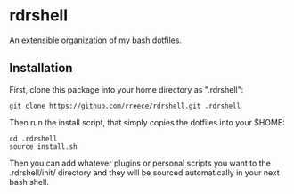 # rdrshell

An extensible organization of my bash dotfiles.

## Installation

First, clone this package into your home directory as ".rdrshell":

    git clone https://github.com/rreece/rdrshell.git .rdrshell

Then run the install script, that simply copies the dotfiles into your $HOME:

    cd .rdrshell
    source install.sh

Then you can add whatever plugins or personal scripts you want to the .rdrshell/init/
directory and they will be sourced automatically in your next bash shell.

